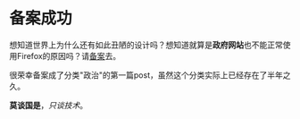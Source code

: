 # 备案成功

想知道世界上为什么还有如此丑陋的设计吗？想知道就算是**政府网站**也不能正常使用Firefox的原因吗？请[备案][0]去。

很荣幸备案成了分类"政治"的第一篇post，虽然这个分类实际上已经存在了半年之久。

**莫谈国是**，_只谈技术_。

[0]: http://www.miibeian.gov.cn/